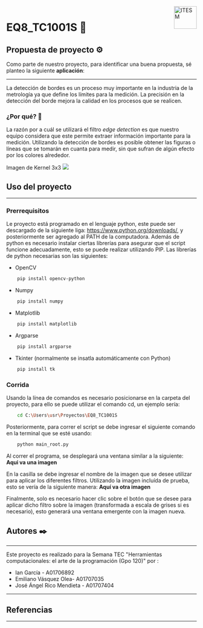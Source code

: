 <a href="#">
    <img src="https://javier.rodriguez.org.mx/itesm/2014/tecnologico-de-monterrey-black.png" alt="ITESM" title="ITESM" align="right" height="60" />
</a>

# EQ8_TC1001S 🚀

## Propuesta de proyecto ⚙️
Como parte de nuestro proyecto, para identificar una buena propuesta, sé planteo la siguiente **aplicación**:

---

  La detección de bordes es un proceso muy importante en la industria de la metrología ya que define los límites para la medición. La precisión en la detección del borde mejora la calidad en los procesos que se realicen.
### ¿Por qué? 🤔
La razón por a cuál se utilizará el filtro *edge detection* es que nuestro equipo considera que este permite extraer información importante para la medición. Utilizando la detección de bordes es posible obtener las figuras o líneas que se tomarán en cuanta para medir, sin que sufran de algún efecto por los colores alrededor.

Imagen de Kernel 3x3
![](https://aishack.in/static/img/tut/conv-edge-detection.jpg)

## Uso del proyecto

---

### Prerrequisitos

Le proyecto está programado en el lenguaje python, este puede ser descargado de la siguiente liga: https://www.python.org/downloads/, y posteriormente ser agregado al PATH de la computadora. Además de python es necesario instalar ciertas librerías para asegurar que el script funcione adecuadamente, esto se puede realizar utilizando PIP. Las librerías de python necesarias son las siguientes:

* OpenCV
```sh
	pip install opencv-python
```
* Numpy
```sh
	pip install numpy
```
* Matplotlib
```sh
	pip install matplotlib
```
* Argparse
```sh
	pip install argparse
```
* Tkinter (normalmente se insatla automáticamente con Python)
```sh
	pip install tk
```

### Corrida
Usando la línea de comandos es necesario posicionarse en la carpeta del proyecto, para ello se puede utilizar el comando cd, un ejemplo sería:
```sh
	cd C:\Users\usr\Proyectos\EQ8_TC1001S
```

Posteriormente, para correr el script se debe ingresar el siguiente comando en la terminal que se esté usando:

```sh
	python main_root.py
```

Al correr el programa, se desplegará una ventana similar a la siguiente:
**Aqui va una imagen**

En la casilla se debe ingresar el nombre de la imagen que se desee utilizar para aplicar los diferentes filtros. Utilizando la imagen incluída de prueba, esto se vería de la siguiente manera:
**Aquí va otra imagen**

Finalmente, solo es necesario hacer clic sobre el botón que se desee para aplicar dicho filtro sobre la imagen (transformada a escala de grises si es necesario), esto generará una ventana emergente con la imagen nueva.

## Autores ✒️
---
Este proyecto es realizado para la Semana TEC "Herramientas computacionales: el arte de la programación (Gpo 120)" por :
* Ian García - A01706892
* Emiliano Vásquez Olea- A01707035
* José Ángel Rico Mendieta - A01707404

---

## Referencias

---